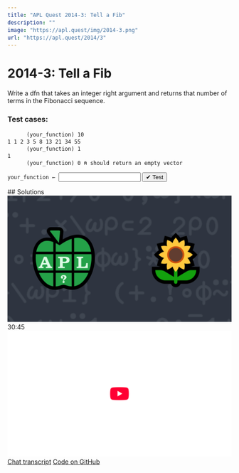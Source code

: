 ```yaml
---
title: "APL Quest 2014-3: Tell a Fib"
description: ""
image: "https://apl.quest/img/2014-3.png"
url: "https://apl.quest/2014/3"
---
```


# <span class=s>2014-</span>3: Tell a Fib

Write a dfn that takes an integer right argument and returns that number of terms in the Fibonacci
sequence.

### Test cases:

```APL
      (your_function) 10
1 1 2 3 5 8 13 21 34 55
      (your_function) 1
1
      (your_function) 0 ⍝ should return an empty vector
```
<div class="pdiv">
  <code onclick="p_Input.focus()">your_function ← </code><input id="p_Input" autocomplete="off" spellcheck="false" oninput="this.parentElement.querySelector`button`.disabled=false;localStorage.setItem(window.location.pathname,this.value)" onkeypress="subm(event)">
  <button onclick="alert$.next`Testing…`;submitSolution`p`" class="md-button md-button--primary">&#x2714; Test</button>
</div>
<blockquote id="p_Output"></blockquote>
## Solutions
<div onclick="play(this)" title="Video on YouTube" class="yt">
<img alt="Video Thumbnail" src="../../img/2014-3.png">
<time>30:45</time>
<img alt="YouTube" src="../../img/yt-big.png">
</div>
<a href="https://chat.stackexchange.com/transcript/52405?m=61008731#61008731" target="_blank" class="md-button md-button--primary">Chat transcript</a>
<a href="https://github.com/abrudz/apl_quest/blob/main/2014/2.apl" target="_blank" class="md-button md-button--primary right">Code on GitHub</a>

<script>
    testCases={"a":["10","1","2","3","4","5","?10","20","35"],"b":["0","?25","10+?10","2×?10","2×?10+1"],"f":"{{{⍵[1]≤2:⍵[3] ⋄ (∇ (⍵[1]-1),⍵[3],⍵[2]+⍵[3])}⍵,1 1}¨⍳⍵}"}
    p_Input.value=localStorage.getItem(window.location.pathname)
    play=e=>e.outerHTML=`<iframe src="https://www.youtube.com/embed/7J4hJmgWlJo?list=PLYKQVqyrAEj9wDIUyLDGtDAFTKY38BUMN&autoplay=1" title="<span class=s>2014-</span>3: Tell a Fib (APL Quest 2014-3)" frameborder="0" allow="accelerometer; autoplay; clipboard-write; encrypted-media; gyroscope; picture-in-picture; web-share" referrerpolicy="strict-origin-when-cross-origin" allowfullscreen></iframe>`
</script>
